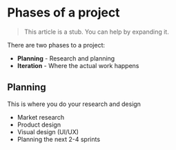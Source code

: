 # Phases of a project

> This article is a stub. You can help by expanding it. <!-- TODO -->

There are two phases to a project:

- **Planning** - Research and planning
- **Iteration** - Where the actual work happens

## Planning

This is where you do your research and design

- Market research
- Product design
- Visual design (UI/UX)
- Planning the next 2-4 sprints
